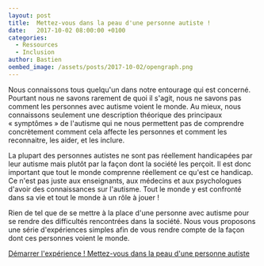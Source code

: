 ```yaml
---
layout: post
title:  Mettez-vous dans la peau d'une personne autiste !
date:   2017-10-02 08:00:00 +0100
categories: 
  - Ressources
  - Inclusion
author: Bastien
oembed_image: /assets/posts/2017-10-02/opengraph.png
---
```


Nous connaissons tous quelqu'un dans notre entourage qui est concerné.
Pourtant nous ne savons rarement de quoi il s'agit, nous ne savons pas comment les personnes avec autisme voient le monde. Au mieux, nous connaissons seulement une description 
théorique des principaux «&nbsp;symptômes&nbsp;» de l'autisme qui ne nous permettent pas de comprendre concrètement
comment cela affecte les personnes et comment les reconnaitre, les aider, et les inclure.

La plupart des personnes autistes ne sont pas réellement handicapées par leur autisme mais plutôt par la façon dont la société les perçoit. Il est donc important que 
tout le monde comprenne réellement ce qu'est ce handicap. Ce n'est pas juste aux enseignants, aux médecins et aux psychologues d'avoir des connaissances sur l'autisme.
Tout le monde y est confronté dans sa vie et tout le monde à un rôle à jouer&nbsp;!

Rien de tel que de se mettre à la place d'une personne avec autisme pour se rendre des difficultés rencontrées dans la société.
Nous vous proposons une série d'expériences simples afin de vous rendre compte de la façon dont ces personnes voient le monde.

<a href="/mettez-vous-dans-la-peau-d-une-personne-autiste/" class="big">
 <span>Démarrer l'expérience !</span>
 <span class="subtitle">Mettez-vous dans la peau d'une personne autiste</span>
</a>




